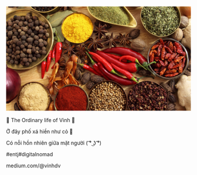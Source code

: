 ![](image/4.jpg)

🍃 The Ordinary life of Vinh 🍁

Ở đây phố xá hiền như cỏ 🌿

Có nỗi hồn nhiên giữa mặt người ( ͡° ͜ʖ ͡°)

#entj#digitalnomad

medium.com/@vinhdv
